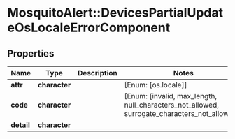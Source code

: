 # MosquitoAlert::DevicesPartialUpdateOsLocaleErrorComponent


## Properties
Name | Type | Description | Notes
------------ | ------------- | ------------- | -------------
**attr** | **character** |  | [Enum: [os.locale]] 
**code** | **character** |  | [Enum: [invalid, max_length, null_characters_not_allowed, surrogate_characters_not_allowed]] 
**detail** | **character** |  | 


